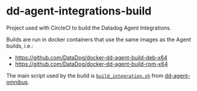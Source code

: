 # dd-agent-integrations-build
Project used with CircleCI to build the Datadog Agent Integrations.

Builds are run in docker containers that use the same images as the Agent builds, i.e.:

* https://github.com/DataDog/docker-dd-agent-build-deb-x64
* https://github.com/DataDog/docker-dd-agent-build-rpm-x64

The main script used by the build is [`build_integration.sh`](https://github.com/DataDog/dd-agent-omnibus/blob/master/build_integration.sh)
from [dd-agent-omnibus](https://github.com/DataDog/dd-agent-omnibus).
